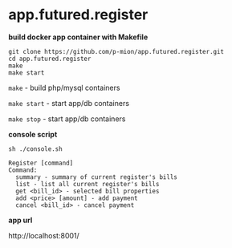 # app.futured.register

**build docker app container with Makefile**

```
git clone https://github.com/p-mion/app.futured.register.git
cd app.futured.register
make
make start
```

`make` - build php/mysql containers

`make start` - start app/db containers

`make stop` - start app/db containers

**console script**

`sh ./console.sh` 

```
Register [command]
Command:
  summary - summary of current register's bills
  list - list all current register's bills
  get <bill_id> - selected bill properties
  add <price> [amount] - add payment
  cancel <bill_id> - cancel payment
```

**app url**

http://localhost:8001/

